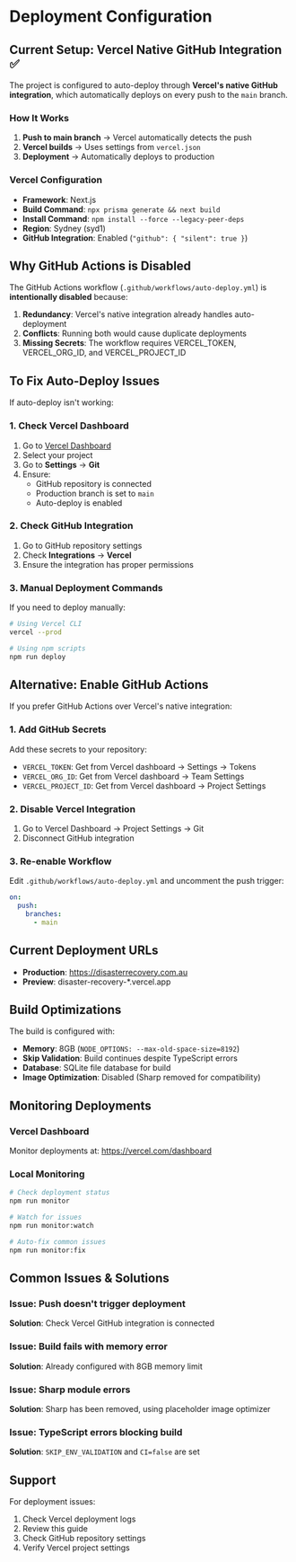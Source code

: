 # Deployment Configuration

## Current Setup: Vercel Native GitHub Integration ✅

The project is configured to auto-deploy through **Vercel's native GitHub integration**, which automatically deploys on every push to the `main` branch.

### How It Works
1. **Push to main branch** → Vercel automatically detects the push
2. **Vercel builds** → Uses settings from `vercel.json`
3. **Deployment** → Automatically deploys to production

### Vercel Configuration
- **Framework**: Next.js
- **Build Command**: `npx prisma generate && next build`
- **Install Command**: `npm install --force --legacy-peer-deps`
- **Region**: Sydney (syd1)
- **GitHub Integration**: Enabled (`"github": { "silent": true }`)

## Why GitHub Actions is Disabled

The GitHub Actions workflow (`.github/workflows/auto-deploy.yml`) is **intentionally disabled** because:
1. **Redundancy**: Vercel's native integration already handles auto-deployment
2. **Conflicts**: Running both would cause duplicate deployments
3. **Missing Secrets**: The workflow requires VERCEL_TOKEN, VERCEL_ORG_ID, and VERCEL_PROJECT_ID

## To Fix Auto-Deploy Issues

If auto-deploy isn't working:

### 1. Check Vercel Dashboard
1. Go to [Vercel Dashboard](https://vercel.com/dashboard)
2. Select your project
3. Go to **Settings** → **Git**
4. Ensure:
   - GitHub repository is connected
   - Production branch is set to `main`
   - Auto-deploy is enabled

### 2. Check GitHub Integration
1. Go to GitHub repository settings
2. Check **Integrations** → **Vercel**
3. Ensure the integration has proper permissions

### 3. Manual Deployment Commands
If you need to deploy manually:
```bash
# Using Vercel CLI
vercel --prod

# Using npm scripts
npm run deploy
```

## Alternative: Enable GitHub Actions

If you prefer GitHub Actions over Vercel's native integration:

### 1. Add GitHub Secrets
Add these secrets to your repository:
- `VERCEL_TOKEN`: Get from Vercel dashboard → Settings → Tokens
- `VERCEL_ORG_ID`: Get from Vercel dashboard → Team Settings
- `VERCEL_PROJECT_ID`: Get from Vercel dashboard → Project Settings

### 2. Disable Vercel Integration
1. Go to Vercel Dashboard → Project Settings → Git
2. Disconnect GitHub integration

### 3. Re-enable Workflow
Edit `.github/workflows/auto-deploy.yml` and uncomment the push trigger:
```yaml
on:
  push:
    branches:
      - main
```

## Current Deployment URLs
- **Production**: https://disasterrecovery.com.au
- **Preview**: disaster-recovery-*.vercel.app

## Build Optimizations
The build is configured with:
- **Memory**: 8GB (`NODE_OPTIONS: --max-old-space-size=8192`)
- **Skip Validation**: Build continues despite TypeScript errors
- **Database**: SQLite file database for build
- **Image Optimization**: Disabled (Sharp removed for compatibility)

## Monitoring Deployments

### Vercel Dashboard
Monitor deployments at: https://vercel.com/dashboard

### Local Monitoring
```bash
# Check deployment status
npm run monitor

# Watch for issues
npm run monitor:watch

# Auto-fix common issues
npm run monitor:fix
```

## Common Issues & Solutions

### Issue: Push doesn't trigger deployment
**Solution**: Check Vercel GitHub integration is connected

### Issue: Build fails with memory error
**Solution**: Already configured with 8GB memory limit

### Issue: Sharp module errors
**Solution**: Sharp has been removed, using placeholder image optimizer

### Issue: TypeScript errors blocking build
**Solution**: `SKIP_ENV_VALIDATION` and `CI=false` are set

## Support
For deployment issues:
1. Check Vercel deployment logs
2. Review this guide
3. Check GitHub repository settings
4. Verify Vercel project settings